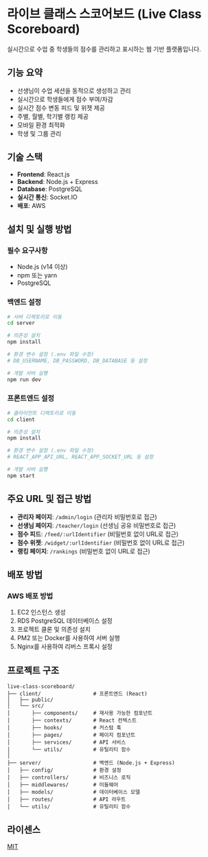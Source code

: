 # 라이브 클래스 스코어보드 (Live Class Scoreboard)

실시간으로 수업 중 학생들의 점수를 관리하고 표시하는 웹 기반 플랫폼입니다.

## 기능 요약

- 선생님이 수업 세션을 동적으로 생성하고 관리
- 실시간으로 학생들에게 점수 부여/차감
- 실시간 점수 변동 피드 및 위젯 제공
- 주별, 월별, 학기별 랭킹 제공
- 모바일 환경 최적화
- 학생 및 그룹 관리

## 기술 스택

- **Frontend**: React.js
- **Backend**: Node.js + Express
- **Database**: PostgreSQL
- **실시간 통신**: Socket.IO
- **배포**: AWS

## 설치 및 실행 방법

### 필수 요구사항

- Node.js (v14 이상)
- npm 또는 yarn
- PostgreSQL

### 백엔드 설정

```bash
# 서버 디렉토리로 이동
cd server

# 의존성 설치
npm install

# 환경 변수 설정 (.env 파일 수정)
# DB_USERNAME, DB_PASSWORD, DB_DATABASE 등 설정

# 개발 서버 실행
npm run dev
```

### 프론트엔드 설정

```bash
# 클라이언트 디렉토리로 이동
cd client

# 의존성 설치
npm install

# 환경 변수 설정 (.env 파일 수정)
# REACT_APP_API_URL, REACT_APP_SOCKET_URL 등 설정

# 개발 서버 실행
npm start
```

## 주요 URL 및 접근 방법

- **관리자 페이지**: `/admin/login` (관리자 비밀번호로 접근)
- **선생님 페이지**: `/teacher/login` (선생님 공유 비밀번호로 접근)
- **점수 피드**: `/feed/:urlIdentifier` (비밀번호 없이 URL로 접근)
- **점수 위젯**: `/widget/:urlIdentifier` (비밀번호 없이 URL로 접근)
- **랭킹 페이지**: `/rankings` (비밀번호 없이 URL로 접근)

## 배포 방법

### AWS 배포 방법

1. EC2 인스턴스 생성
2. RDS PostgreSQL 데이터베이스 설정
3. 프로젝트 클론 및 의존성 설치
4. PM2 또는 Docker를 사용하여 서버 실행
5. Nginx를 사용하여 리버스 프록시 설정

## 프로젝트 구조

```
live-class-scoreboard/
├── client/                 # 프론트엔드 (React)
│   ├── public/
│   └── src/
│       ├── components/     # 재사용 가능한 컴포넌트
│       ├── contexts/       # React 컨텍스트
│       ├── hooks/          # 커스텀 훅
│       ├── pages/          # 페이지 컴포넌트
│       ├── services/       # API 서비스
│       └── utils/          # 유틸리티 함수
│
├── server/                 # 백엔드 (Node.js + Express)
│   ├── config/             # 환경 설정
│   ├── controllers/        # 비즈니스 로직
│   ├── middlewares/        # 미들웨어
│   ├── models/             # 데이터베이스 모델
│   ├── routes/             # API 라우트
│   └── utils/              # 유틸리티 함수
```

## 라이센스

[MIT](LICENSE)
